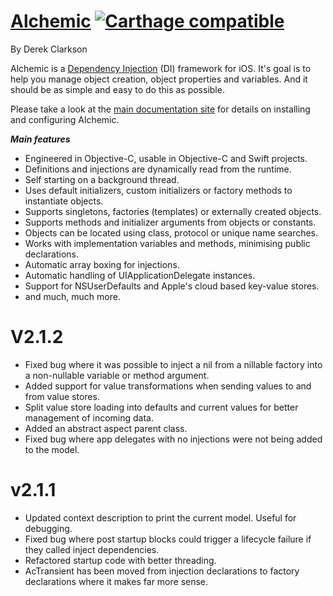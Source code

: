 # [Alchemic](http://drekka.github.io/Alchemic) [![Carthage compatible](https://img.shields.io/badge/Carthage-compatible-4BC51D.svg?style=flat)](https://github.com/Carthage/Carthage)
By Derek Clarkson
 
Alchemic is a [Dependency Injection](https://en.wikipedia.org/wiki/Dependency_injection) (DI) framework for iOS. It's goal is to help you manage object creation, object properties and variables. And it should be as simple and easy to do this as possible.

Please take a look at the [main documentation site](http://drekka.github.io/Alchemic) for details on installing and configuring Alchemic.

___Main features___

* Engineered in Objective-C, usable in Objective-C and Swift projects.
* Definitions and injections are dynamically read from the runtime.
* Self starting on a background thread.
* Uses default initializers, custom initializers or factory methods to instantiate objects.
* Supports singletons, factories (templates) or externally created objects.
* Supports methods and initializer arguments from objects or constants.
* Objects can be located using class, protocol or unique name searches.
* Works with implementation variables and methods, minimising public declarations.
* Automatic array boxing for injections.
* Automatic handling of UIApplicationDelegate instances.
* Support for NSUserDefaults and Apple's cloud based key-value stores.
* and much, much more.

# V2.1.2 #

* Fixed bug where it was possible to inject a nil from a nillable factory into a non-nullable variable or method argument.
* Added support for value transformations when sending values to and from value stores.
* Split value store loading into defaults and current values for better management of incoming data.
* Added an abstract aspect parent class.
* Fixed bug where app delegates with no injections were not being added to the model.

# v2.1.1 #

* Updated context description to print the current model. Useful for debugging.
* Fixed bug where post startup blocks could trigger a lifecycle failure if they called inject dependencies.
* Refactored startup code with better threading.
* AcTransient has been moved from injection declarations to factory declarations where it makes far more sense.



